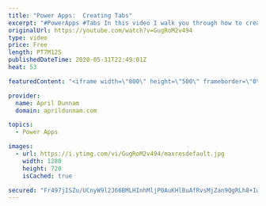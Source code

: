 ```yaml
---
title: "Power Apps:  Creating Tabs"
excerpt: "#PowerApps #Tabs In this video I walk you through how to create a tabbed interface in your Power Apps.  I discuss the different use cases for tabs and approaches to implementing.  Tabs are a great way to improve the UX of your apps and an important concept for any beginning #PowerAddict to grasp."
originalUrl: https://youtube.com/watch?v=GugRoM2v494
type: video
price: Free
length: PT7M12S
publishedDateTime: 2020-05-31T22:49:01Z
heat: 53

featuredContent: "<iframe width=\"800\" height=\"500\" frameborder=\"0\" src=\"https://www.youtube.com/embed/GugRoM2v494\" allow=\"accelerometer; autoplay; encrypted-media; gyroscope; picture-in-picture\" allowfullscreen></iframe>"

provider:
  name: April Dunnam
  domain: aprildunnam.com

topics:
  - Power Apps

images:
  - url: https://i.ytimg.com/vi/GugRoM2v494/maxresdefault.jpg
    width: 1280
    height: 720
    isCached: true

secured: "Fr497jISZu/UCnyW9l2J66BMLHInhMljP0AuKHlBuAfRvsMjZan9QgRLh8+IwlmamYMio7UGaO/ZzWtLsKx6FoDsaiXUpM0+0GOIepPixK0SFeyctHavDRa0KY7eP12x0itoEsQwobAIKh4DhoVZ1Gr1ndc0itr2CGtRruiB8FrASyz/m2P2jFFa/Yn2JaOLucGQUkbb++hdMBGoRyvVIp3lP9ggrJdhUSF+XMMPjMF86HdVqM1/t+JHi/nWmVZKVCfj6j2Ul+Gvdzu63bsobsVX8LX1mYudk0mdXTKDs5grpH4693mJkSLnhVc8avXnhY2mS31b+eoFGfwxuiDg5xj+JF5PfREi478kM1/wmed4kzyVN0wSJVwpfMgdzy4B5ZP09wf2jkMTolrzdO50WFsZ0m7jb7FPO+OV7vMIw9Q=;gmKa+VeIrRTC4AIy2ixJRQ=="
---
```


